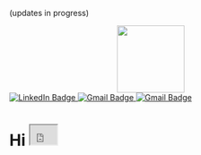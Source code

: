 (updates in progress)
<div id="header" align="center">
  <img src="https://media3.giphy.com/media/v1.Y2lkPTc5MGI3NjExb3V2a2xoc3gwZnN1amN3aHBtZ3hxcHc3ZjJ2Mm9zenFla3I0MDhpdiZlcD12MV9pbnRlcm5hbF9naWZfYnlfaWQmY3Q9cw/UNOX4x1R71hnOqtsXp/giphy.gif" width="120" height="120"/>
</div>

<div id="badges">
  <a href="https://linkedin.com/in/jasmine-pham">
    <img src="https://img.shields.io/badge/LinkedIn-blue?logo=linkedin&logoColor=white&style=for-the-badge" alt="LinkedIn Badge"/>
  </a>
  <a href="jasmine.pham97@gmail.com">
    <img src="https://img.shields.io/badge/Gmail-red?logo=gmail&logoColor=white&style=for-the-badge" alt="Gmail Badge"/>
  </a>
  <a href="https://jasmine-pham.wixsite.com/home">
    <img src="https://img.shields.io/badge/Wix-000?logo=wix&logoColor=white&style=for-the-badge" alt="Gmail Badge"/>
  </a>
</div>

# Hi <iframe src="https://media1.giphy.com/media/v1.Y2lkPTc5MGI3NjExOGJtZzV2N3BlM3ljYzMyYWFiM2MxNXlhd3Foa2FxeGdveDZpOG9rZSZlcD12MV9pbnRlcm5hbF9naWZfYnlfaWQmY3Q9cw/RfdkYfL7NnxolfuUht/giphy.gif" width="48" height="35"/> I'm Jasmine (Anh) Pham [she/her]

I am an agile-minded data professional who is passionate, cross-functional, and goal-oriented. While I have a strong aptitude for technical and statistical tasks, I am ultimately driven to create sustainable and equitable solutions that result in socially meaningful transformations.

After 3 years working in the industry, I decided to go back to school to further enhance my foundational knowledge and hone my skill set in data science. I'm currently a Master's student in Data Science at Boston University with an expected graduation date in December 2024.

## 🧰 Technical Skills

Here are some of my technical skills and badges:

- ![Python](https://img.shields.io/badge/Python-FFD43B?style=for-the-badge&logo=python&logoColor=blue) ![NumPy](https://img.shields.io/badge/Numpy-777BB4?style=for-the-badge&logo=numpy&logoColor=white) ![Pandas](https://img.shields.io/badge/Pandas-2C2D72?style=for-the-badge&logo=pandas&logoColor=white) ![scikit-learn](https://img.shields.io/badge/scikit_learn-F7931E?style=for-the-badge&logo=scikit-learn&logoColor=white) ![SciPy](https://img.shields.io/badge/SciPy-654FF0?style=for-the-badge&logo=SciPy&logoColor=white) ![TensorFlow](https://camo.githubusercontent.com/fec001b73f0253a3b7036f8cd5135d35797f0db64e9399903fc62e588e15ef43/68747470733a2f2f696d672e736869656c64732e696f2f62616467652f54656e736f72466c6f772d2532334646364630302e7376673f7374796c653d666f722d7468652d6261646765266c6f676f3d54656e736f72466c6f77266c6f676f436f6c6f723d7768697465) ![PyTorch](https://camo.githubusercontent.com/15ab61ce30a10d53ef73580f936329f8308021ebf6dc90f51c817d522516d40f/68747470733a2f2f696d672e736869656c64732e696f2f62616467652f5079546f7263682d2532334545344332432e7376673f7374796c653d666f722d7468652d6261646765266c6f676f3d5079546f726368266c6f676f436f6c6f723d7768697465)
- ![MySQL](https://img.shields.io/badge/MySQL-005C84?style=for-the-badge&logo=mysql&logoColor=white)
- ![R](https://img.shields.io/badge/R-276DC3?style=for-the-badge&logo=r&logoColor=white)
- ![Visual Studio](https://img.shields.io/badge/Visual_Studio-5C2D91?style=for-the-badge&logo=visual%20studio&logoColor=white)
- ![Tableau](https://img.shields.io/badge/Tableau-E97627?style=for-the-badge&logo=Tableau&logoColor=white)
- ![Power BI](https://img.shields.io/badge/PowerBI-F2C811?style=for-the-badge&logo=Power%20BI&logoColor=white)
- ![Databricks](https://img.shields.io/badge/Databricks-FF3621?style=for-the-badge&logo=Databricks&logoColor=white)
- ![Azure DevOps](https://img.shields.io/badge/Azure_DevOps-0078D7?style=for-the-badge&logo=azure-devops&logoColor=white)
- ![Latex](https://img.shields.io/badge/LaTeX-47A141?style=for-the-badge&logo=LaTeX&logoColor=white)

## 💼 Work Experience
- Population Health Data Scientist - VACO
- Data Science Fellow - Tech Impact
- Business Intelligence Analyst - YPTC

## 🎓 Education
- Master of Science in Data Science, Boston University, December 2024
- Bachelor of Science in Business Analytics & Marketing, Drexel University, June 2020

<br/>
<hr/>
<br/>

<p align="center">
  <a href="https://github.com/alsiam">
    <img src="https://github-profile-summary-cards.vercel.app/api/cards/profile-details?username=jazzmine-p&theme=radical" alt="Al Siam's GitHub Contribution"/>
  </a>
</p>


